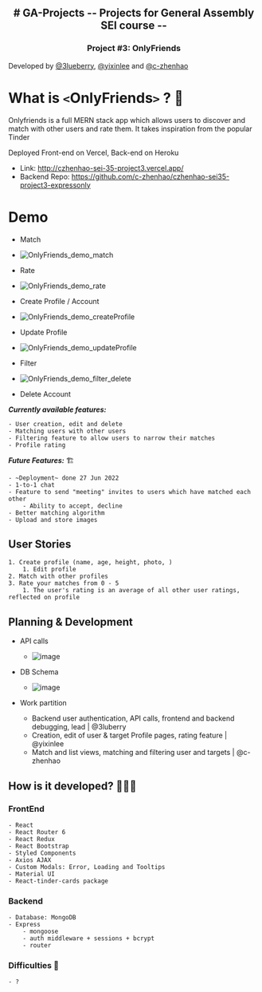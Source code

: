 <h2 align="center">
# GA-Projects -- Projects for General Assembly SEI course --
</h2>
<h3 align="center">
Project #3: OnlyFriends
</h3>

Developed by [@3lueberry](https://github.com/3lueberry), [@yixinlee](https://github.com/yixinlee) and [@c-zhenhao](https://github.com/c-zhenhao)

# What is `<`OnlyFriends`>` ? 🤔

Onlyfriends is a full MERN stack app which allows users to discover and match with other users and rate them. It takes inspiration from the popular Tinder

Deployed Front-end on Vercel, Back-end on Heroku
- Link: http://czhenhao-sei-35-project3.vercel.app/
- Backend Repo: https://github.com/c-zhenhao/czhenhao-sei35-project3-expressonly

# Demo

- Match
- ![OnlyFriends_demo_match](https://user-images.githubusercontent.com/16322250/175983159-775d1467-a517-4984-9550-e67766857451.gif)

- Rate
- ![OnlyFriends_demo_rate](https://user-images.githubusercontent.com/16322250/175982610-e0203276-ff60-4aa5-9d84-806a13a0a422.gif)

- Create Profile / Account
- ![OnlyFriends_demo_createProfile](https://user-images.githubusercontent.com/16322250/175986348-d85a9a88-ead4-4950-bc10-66040df630e0.gif)

- Update Profile
- ![OnlyFriends_demo_updateProfile](https://user-images.githubusercontent.com/16322250/175983973-5ae874ab-f93e-4ad8-b997-62b14cdc408b.gif)

- Filter 
- ![OnlyFriends_demo_filter_delete](https://user-images.githubusercontent.com/16322250/175983908-ceb2466b-ef9d-48df-b80e-4a8301598df3.gif)

- Delete Account


**_Currently available features:_**

```
- User creation, edit and delete
- Matching users with other users
- Filtering feature to allow users to narrow their matches
- Profile rating
```

**_Future Features:_** 🏗

```
- ~Deployment~ done 27 Jun 2022
- 1-to-1 chat
- Feature to send "meeting" invites to users which have matched each other
    - Ability to accept, decline
- Better matching algorithm
- Upload and store images
```

## User Stories

```
1. Create profile (name, age, height, photo, )
    1. Edit profile
2. Match with other profiles
3. Rate your matches from 0 - 5
    1. The user's rating is an average of all other user ratings, reflected on profile
```

## Planning & Development

- API calls
    - ![image](https://user-images.githubusercontent.com/16322250/163623987-2cb189a8-d496-4a46-9118-4aa320275de5.png)
 
- DB Schema
    - ![image](https://user-images.githubusercontent.com/16322250/163624017-7eef07da-0eab-4518-85c4-e707f36c0aaa.png)

- Work partition
  - Backend user authentication, API calls, frontend and backend debugging, lead | @3luberry
  - Creation, edit of user & target Profile pages, rating feature | @yixinlee
  - Match and list views, matching and filtering user and targets | @c-zhenhao


## How is it developed? 🧑🏻‍💻

### FrontEnd

```
- React
- React Router 6
- React Redux
- React Bootstrap
- Styled Components
- Axios AJAX
- Custom Modals: Error, Loading and Tooltips
- Material UI
- React-tinder-cards package
```

### Backend

```
- Database: MongoDB
- Express
    - mongoose
    - auth middleware + sessions + bcrypt
    - router
```

### Difficulties 🚧

```
- ?
```
